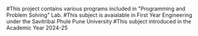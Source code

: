 #This project contains various programs included in "Programming and Problem Solving" Lab.
#This subject is avaialable in First Year Engineering under the Savitribai Phule Pune University
#This subject introduced in the Academic Year 2024-25
